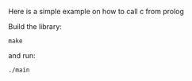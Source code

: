 Here is a simple example on how to call c from prolog  

Build the library:
```
make 
```
and run:
```
./main
```